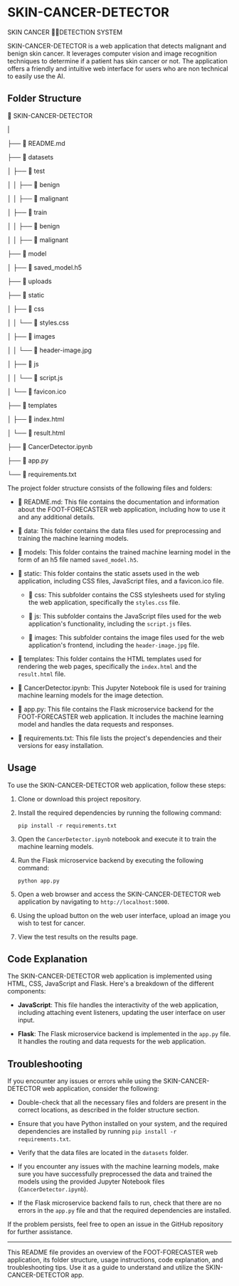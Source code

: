 # SKIN-CANCER-DETECTOR
SKIN CANCER 🔬🧪DETECTION SYSTEM

SKIN-CANCER-DETECTOR is a web application that detects malignant and benign skin cancer. It leverages computer vision and image recognition techniques to determine if a patient has skin cancer or not. The application offers a friendly and intuitive web interface for users who are non technical to easily use the AI.

## Folder Structure

📂 SKIN-CANCER-DETECTOR
   
   |
   
   ├── 📄 README.md
   
   ├── 📂 datasets
   
   │   ├── 📂 test
   
   │   │   ├── 📂 benign

   │   │   ├── 📂 malignant
   
   │   ├── 📂 train

   │   │   ├── 📂 benign

   │   │   ├── 📂 malignant
   
   ├── 📂 model
   
   │   ├── 📄 saved_model.h5
   
   ├── 📂 uploads
   
   ├── 📂 static
   
   │   ├── 📂 css
   
   │   │   └── 📄 styles.css

   │   ├── 📂 images
   
   │   │   └── 📄 header-image.jpg
   
   │   ├── 📂 js
   
   │   │   └── 📄 script.js
   
   │   └── 📄 favicon.ico
   
   ├── 📂 templates

   │   ├── 📄 index.html
   
   │   └── 📄 result.html
   
   ├── 📄 CancerDetector.ipynb
   
   ├── 📄 app.py
   
   └── 📄 requirements.txt

The project folder structure consists of the following files and folders:

- 📄 README.md: This file contains the documentation and information about the FOOT-FORECASTER web application, including how to use it and any additional details.

- 📂 data: This folder contains the data files used for preprocessing and training the machine learning models.

- 📂 models: This folder contains the trained machine learning model in the form of an h5 file named `saved_model.h5`.

- 📂 static: This folder contains the static assets used in the web application, including CSS files, JavaScript files, and a favicon.ico file.

   - 📂 css: This subfolder contains the CSS stylesheets used for styling the web application, specifically the `styles.css` file.

   - 📂 js: This subfolder contains the JavaScript files used for the web application's functionality, including the `script.js` files.
   - 📂 images: This subfolder contains the image files used for the web application's frontend, including the `header-image.jpg` file.

- 📂 templates: This folder contains the HTML templates used for rendering the web pages, specifically the `index.html` and the `result.html` file.

- 📄 CancerDetector.ipynb: This Jupyter Notebook file is used for training machine learning models for the image detection.

- 📄 app.py: This file contains the Flask microservice backend for the FOOT-FORECASTER web application. It includes the machine learning model and handles the data requests and responses.

- 📄 requirements.txt: This file lists the project's dependencies and their versions for easy installation.

## Usage

To use the SKIN-CANCER-DETECTOR web application, follow these steps:

1. Clone or download this project repository.

2. Install the required dependencies by running the following command:

   ```
   pip install -r requirements.txt
   ```

3. Open the `CancerDetector.ipynb` notebook and execute it to train the machine learning models.

4. Run the Flask microservice backend by executing the following command:

   ```
   python app.py
   ```

5. Open a web browser and access the SKIN-CANCER-DETECTOR web application by navigating to `http://localhost:5000`.

6. Using the upload button on the web user interface, upload an image you wish to test for cancer.

7. View the test results on the results page.

## Code Explanation

The SKIN-CANCER-DETECTOR web application is implemented using HTML, CSS, JavaScript and Flask. Here's a breakdown of the different components:

- **JavaScript**: This file handles the interactivity of the web application, including attaching event listeners, updating the user interface on user input.

- **Flask**: The Flask microservice backend is implemented in the `app.py` file. It handles the routing and data requests for the web application.

## Troubleshooting

If you encounter any issues or errors while using the SKIN-CANCER-DETECTOR web application, consider the following:

- Double-check that all the necessary files and folders are present in the correct locations, as described in the folder structure section.

- Ensure that you have Python installed on your system, and the required dependencies are installed by running `pip install -r requirements.txt`.

- Verify that the data files are located in the `datasets` folder.

- If you encounter any issues with the machine learning models, make sure you have successfully preprocessed the data and trained the models using the provided Jupyter Notebook files (`CancerDetector.ipynb`).

- If the Flask microservice backend fails to run, check that there are no errors in the `app.py` file and that the required dependencies are installed.

If the problem persists, feel free to open an issue in the GitHub repository for further assistance.

---

This README file provides an overview of the FOOT-FORECASTER web application, its folder structure, usage instructions, code explanation, and troubleshooting tips. Use it as a guide to understand and utilize the SKIN-CANCER-DETECTOR app.
